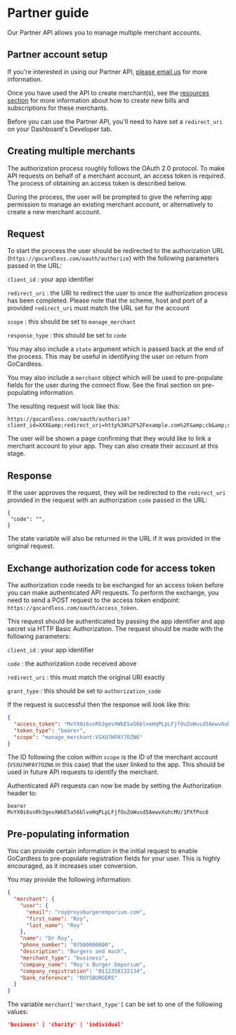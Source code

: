 # Partner guide

<p class="intro">Our Partner API allows you to manage multiple merchant accounts.</p>

## Partner account setup

If you're interested in using our Partner API, [please email us](mailto:help@gocardless.com) for more information.

Once you have used the API to create merchant(s), see the [resources section](https://developer.gocardless.com/#bill) for more information about how to create new bills and subscriptions for these merchants.

Before you can use the Partner API, you'll need to have set a `redirect_uri` on your Dashboard's Developer tab.

## Creating multiple merchants

The authorization process roughly follows the OAuth 2.0 protocol. To make API requests on behalf of a merchant account, an access token is required. The process of obtaining an access token is described below.

During the process, the user will be prompted to give the referring app permission to manage an existing merchant account, or alternatively to create a new merchant account.

## Request

To start the process the user should be redirected to the authorization URL (`https://gocardless.com/oauth/authorize`) with the following parameters passed in the URL:

`client_id`
:    your app identifier

`redirect_uri`
:    the URI to redirect the user to once the authorization process has been completed. Please note that the scheme, host and port of a provided `redirect_uri` must match the URL set for the account

`scope`
:    this should be set to `manage_merchant`

`response_type`
:    this should be set to `code`

You may also include a `state` argument which is passed back at the end of the process. This may be useful in identifying the user on return from GoCardless.

You may also include a `merchant` object which will be used to pre-populate fields for the user during the connect flow. See the final section on pre-populating information.

The resulting request will look like this:

    https://gocardless.com/oauth/authorize?client_id=XXX&amp;redirect_uri=http%3A%2F%2Fexample.com%2F&amp;cb&amp;response_type=code&amp;scope=manage_merchant

The user will be shown a page confirming that they would like to link a merchant account to your app. They can also create their account at this stage.

## Response

If the user approves the request, they will be redirected to the `redirect_uri` provided in the request with an authorization `code` passed in the URL:

    {
     "code": "",
    }

The state variable will also be returned in the URL if it was provided in the original request.

## Exchange authorization code for access token

The authorization code needs to be exchanged for an access token before you can make authenticated API requests. To perform the exchange, you need to send a POST request to the access token endpoint: `https://gocardless.com/oauth/access_token`.

This request should be authenticated by passing the app identifier and app secret via HTTP Basic Authorization. The request should be made with the following parameters:

`client_id`
:    your app identifier

`code`
:    the authorization code received above

`redirect_uri`
:    this must match the original URI exactly

`grant_type`
:    this should be set to `authorization_code`

If the request is successful then the response will look like this:

```json
{
  "access_token": "MvYX0i6snRh3gevXWbE5a56blveHqPLpLFjfOuZoWusd5AewvXuhcMU/1PXfPoc6",
  "token_type": "bearer",
  "scope": "manage_merchant:VSXU7HPAY7OZN6"
}
```

The ID following the colon within `scope` is the ID of the merchant account (`VSXU7HPAY7OZN6` in this case) that the user linked to the app. This should be used in future API requests to identify the merchant.

Authenticated API requests can now be made by setting the Authorization header to:

    bearer MvYX0i6snRh3gevXWbE5a56blveHqPLpLFjfOuZoWusd5AewvXuhcMU/1PXfPoc6

## Pre-populating information

You can provide certain information in the initial request to enable GoCardless to pre-populate registration fields for your user. This is highly encouraged, as it increases user conversion.

You may provide the following information:

```json
{
  "merchant": {
    "user": {
      "email": "roy@roysburgeremporium.com",
      "first_name": "Roy",
      "last_name": "Roy"
    },
    "name": "Dr Roy",
    "phone_number": "07500000000",
    "description": "Burgers and mash",
    "merchant_type": "business",
    "company_name": "Roy's Burger Emporium",
    "company_registration": "0112358132134",
    "bank_reference": "ROYSBURGERS"
  }
}
```

The variable `merchant['merchant_type']` can be set to one of the following values:

```json
'business' | 'charity' | 'individual'
```
